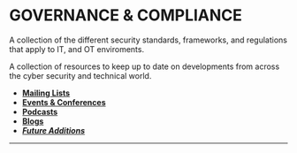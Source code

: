 # GOVERNANCE & COMPLIANCE
A collection of the different security standards, frameworks, and regulations that apply to IT, and OT enviroments.

A collection of resources to keep up to date on developments from across the cyber security and technical world.

- [**Mailing Lists**](#mailing)
- [**Events & Conferences**](#events)
- [**Podcasts**](#podcast)
- [**Blogs**](#blog)
- [**_Future Additions_**](#future)

****
